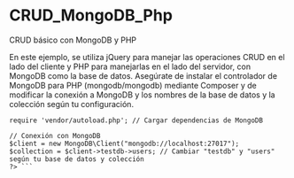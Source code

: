# CRUD_MongoDB_Php
CRUD básico con MongoDB y PHP


En este ejemplo, se utiliza jQuery para manejar las operaciones CRUD en el lado del cliente y PHP para manejarlas en el lado del servidor, con MongoDB como la base de datos. Asegúrate de instalar el controlador de MongoDB para PHP (mongodb/mongodb) mediante Composer y de modificar la conexión a MongoDB y los nombres de la base de datos y la colección según tu configuración.

```<?php
require 'vendor/autoload.php'; // Cargar dependencias de MongoDB

// Conexión con MongoDB
$client = new MongoDB\Client("mongodb://localhost:27017");
$collection = $client->testdb->users; // Cambiar "testdb" y "users" según tu base de datos y colección
?> ```

